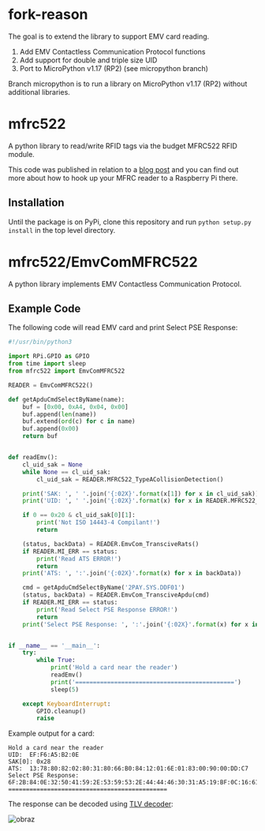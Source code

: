 # fork-reason

The goal is to extend the library to support EMV card reading.

1) Add EMV Contactless Communication Protocol functions
2) Add support for double and triple size UID
3) Port to MicroPython v1.17 (RP2) (see micropython branch)

Branch micropython is to run a library on MicroPython v1.17 (RP2) without additional libraries.

# mfrc522

A python library to read/write RFID tags via the budget MFRC522 RFID module.

This code was published in relation to a [blog post](https://pimylifeup.com/raspberry-pi-rfid-rc522/) and you can find out more about how to hook up your MFRC reader to a Raspberry Pi there.

## Installation

Until the package is on PyPi, clone this repository and run `python setup.py install` in the top level directory.

# mfrc522/EmvComMFRC522

A python library implements EMV Contactless Communication Protocol.

## Example Code

The following code will read EMV card and print Select PSE Response: 

```python
#!/usr/bin/python3

import RPi.GPIO as GPIO
from time import sleep
from mfrc522 import EmvComMFRC522

READER = EmvComMFRC522()

def getApduCmdSelectByName(name):
    buf = [0x00, 0xA4, 0x04, 0x00]
    buf.append(len(name))
    buf.extend(ord(c) for c in name)
    buf.append(0x00)
    return buf


def readEmv():
    cl_uid_sak = None
    while None == cl_uid_sak:
        cl_uid_sak = READER.MFRC522_TypeACollisionDetection()

    print('SAK: ', ' '.join('{:02X}'.format(x[1]) for x in cl_uid_sak))
    print('UID: ', ' '.join('{:02X}'.format(x) for x in READER.MFRC522_GetUID(cl_uid_sak)))

    if 0 == 0x20 & cl_uid_sak[0][1]:
        print('Not ISO 14443-4 Compilant!')
        return

    (status, backData) = READER.EmvCom_TransciveRats()
    if READER.MI_ERR == status:
        print('Read ATS ERROR!')
        return
    print('ATS: ', ':'.join('{:02X}'.format(x) for x in backData))

    cmd = getApduCmdSelectByName('2PAY.SYS.DDF01')
    (status, backData) = READER.EmvCom_TransciveApdu(cmd)
    if READER.MI_ERR == status:
        print('Read Select PSE Response ERROR!')
        return
    print('Select PSE Response: ', ':'.join('{:02X}'.format(x) for x in backData))


if __name__ == '__main__':
    try:
        while True:
            print('Hold a card near the reader')
            readEmv()
            print('=============================================')
            sleep(5)

    except KeyboardInterrupt:
        GPIO.cleanup()
        raise
```

Example output for a card:

```
Hold a card near the reader
UID:  EF:F6:A5:B2:0E
SAK[0]: 0x28
ATS:  13:78:80:82:02:80:31:80:66:B0:84:12:01:6E:01:83:00:90:00:DD:C7
Select PSE Response:  6F:2B:84:0E:32:50:41:59:2E:53:59:53:2E:44:44:46:30:31:A5:19:BF:0C:16:61:14:4F:07:A0:00:00:00:03:20:10:50:09:56:49:53:41:20:43:41:52:44:90:00
=============================================
```

The response can be decoded using [TLV decoder](https://emvlab.org/tlvutils/):

![obraz](https://user-images.githubusercontent.com/11823937/144728885-9c4fb121-578a-4b29-89df-3ad6a92c25fe.png)


